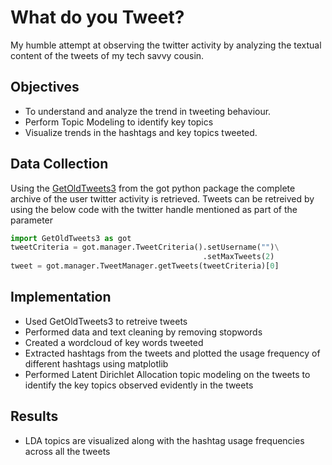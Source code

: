 # What do you Tweet?
My humble attempt at observing the twitter activity by analyzing the textual content of the tweets of my tech savvy cousin.

## Objectives
- To understand and analyze the trend in tweeting behaviour.
- Perform Topic Modeling to identify key topics
- Visualize trends in the hashtags and key topics tweeted.

## Data Collection
Using the [GetOldTweets3](https://pypi.org/project/GetOldTweets3) from the got python package the complete archive of the user twitter activity is retrieved. Tweets can be retreived by using the below code with the twitter handle mentioned as part of the parameter

```python
import GetOldTweets3 as got
tweetCriteria = got.manager.TweetCriteria().setUsername("")\
                                           .setMaxTweets(2)
tweet = got.manager.TweetManager.getTweets(tweetCriteria)[0]
```

## Implementation
- Used GetOldTweets3 to retreive tweets
- Performed data and text cleaning by removing stopwords
- Created a wordcloud of key words tweeted
- Extracted hashtags from the tweets and plotted the usage frequency of different hashtags using matplotlib
- Performed Latent Dirichlet Allocation topic modeling on the tweets to identify the key topics observed evidently in the tweets

## Results
- LDA topics are visualized along with the hashtag usage frequencies across all the tweets
